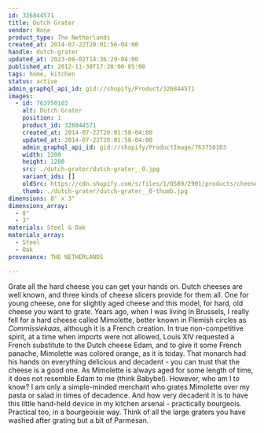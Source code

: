 ```yaml
---
id: 326844571
title: Dutch Grater
vendor: None
product_type: The Netherlands
created_at: 2014-07-22T20:01:56-04:00
handle: dutch-grater
updated_at: 2023-08-02T14:36:29-04:00
published_at: 2012-11-30T17:28:00-05:00
tags: home, kitchen
status: active
admin_graphql_api_id: gid://shopify/Product/326844571
images:
  - id: 763750103
    alt: Dutch Grater
    position: 1
    product_id: 326844571
    created_at: 2014-07-22T20:01:58-04:00
    updated_at: 2014-07-22T20:01:58-04:00
    admin_graphql_api_id: gid://shopify/ProductImage/763750103
    width: 1200
    height: 1200
    src: ./dutch-grater/dutch-grater__0.jpg
    variant_ids: []
    oldSrc: https://cdn.shopify.com/s/files/1/0589/2901/products/cheeseslicer-hand.jpeg?v=1406073718
    thumb: ./dutch-grater/dutch-grater__0-thumb.jpg
dimensions: 8" x 3"
dimensions_array:
  - 8"
  - 3"
materials: Steel & Oak
materials_array:
  - Steel
  - Oak
provenance: THE NETHERLANDS

---
```


Grate all the hard cheese you can get your hands on. Dutch cheeses are well known, and three kinds of cheese slicers provide for them all. One for young cheese, one for slightly aged cheese and this model, for hard, old cheese you want to grate. Years ago, when I was living in Brussels, I really fell for a hard cheese called Mimolette, better known in Flemish circles as _Commissiekaas_, although it is a French creation. In true non-competitive spirit, at a time when imports were not allowed, Louis XIV requested a French substitute to the Dutch cheese Edam, and to give it some French panache, Mimolette was colored orange, as it is today. That monarch had his hands on everything delicious and decadent - you can trust that the cheese is a good one. As Mimolette is always aged for some length of time, it does not resemble Edam to me (think Babybel). However, who am I to know? I am only a simple-minded merchant who grates Mimolette over my pasta or salad in times of decadence. And how very decadent it is to have this little hand-held device in my kitchen arsenal - practically bourgeois. Practical too, in a bourgeoisie way. Think of all the large graters you have washed after grating but a bit of Parmesan.